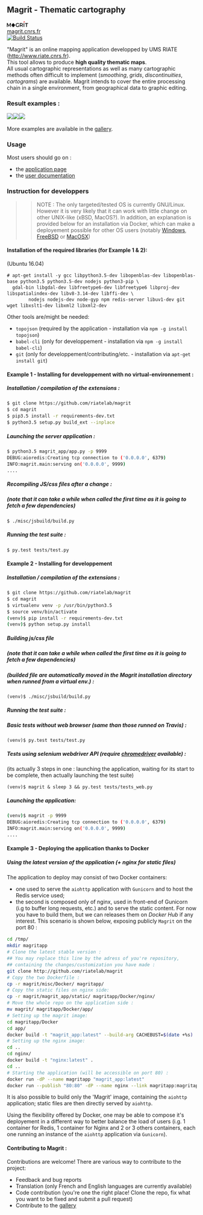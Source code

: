 ## Magrit - Thematic cartography

[![png](magrit_app/static/img/logo_magrit2.png)](http://magrit.cnrs.fr)    
[magrit.cnrs.fr](http://magrit.cnrs.fr)    
[![Build Status](https://travis-ci.org/mthh/magrit.svg?branch=master)](https://travis-ci.org/mthh/magrit)  

"Magrit" is an online mapping application developped by UMS RIATE (http://www.riate.cnrs.fr).  
This tool allows to produce **high quality thematic maps**.   
All usual cartographic representations as well as many cartographic methods often difficult to implement (*smoothing*, *grids*, *discontinuities*, *cartograms*) are available.      Magrit intends to cover the entire processing chain in a single environment, from geographical data to graphic editing.

### Result examples :

<p><img src="https://magrit.hypotheses.org/files/2017/02/worldpop.png" height="250"/><img src="https://magrit.hypotheses.org/files/2017/02/smoothed2.png" height="250"/><img src="https://raw.githubusercontent.com/mthh/magrit/master/magrit_app/static/img/gallery/popdensity_africa.png" height="250"/></p>


More examples are available in the [gallery](http://magrit.hypotheses.org/galerie).

### Usage

Most users should go on :
- the [application page](http://magrit.cnrs.fr)
- the [user documentation](http://magrit.cnrs.fr/docs/)


### Instruction for developpers
>> NOTE : The only targeted/tested OS is currently GNU/Linux.
However it is very likely that it can work with little change on other UNIX-like (xBSD, MacOS?).
In addition, an explanation is provided below for an installation via Docker, which can make a deployement possible for other OS users (notably [Windows](https://docs.docker.com/docker-for-windows/), [FreeBSD](https://wiki.freebsd.org/Docker) or [MacOSX](https://docs.docker.com/docker-for-mac/))

#### Installation of the required libraries (for Example 1 & 2):
(Ubuntu 16.04)
```
# apt-get install -y gcc libpython3.5-dev libopenblas-dev libopenblas-base python3.5 python3.5-dev nodejs python3-pip \
  gdal-bin libgdal-dev libfreetype6-dev libfreetype6 libproj-dev libspatialindex-dev libv8-3.14-dev libffi-dev \
        nodejs nodejs-dev node-gyp npm redis-server libuv1-dev git wget libxslt1-dev libxml2 libxml2-dev
```

Other tools are/might be needed:
- `topojson` (required by the application - installation via `npm -g install topojson`)
- `babel-cli` (only for developpement - installation via `npm -g install babel-cli`)
- `git` (only for developpement/contributing/etc. - installation via `apt-get install git`)

#### Example 1 - Installing for developpement with no virtual-environnement :
##### Installation / compilation of the extensions :
```bash
$ git clone https://github.com/riatelab/magrit
$ cd magrit
$ pip3.5 install -r requirements-dev.txt
$ python3.5 setup.py build_ext --inplace
```

##### Launching the server application :
```bash
$ python3.5 magrit_app/app.py -p 9999
DEBUG:aioredis:Creating tcp connection to ('0.0.0.0', 6379)
INFO:magrit.main:serving on('0.0.0.0', 9999)
....
```

##### Recompiling JS/css files after a change :
##### (note that it can take a while when called the first time as it is going to fetch a few dependencies)
```bash
$ ./misc/jsbuild/build.py
```

##### Running the test suite :
```bash
$ py.test tests/test.py
```

#### Example 2 - Installing for developpement
##### Installation / compilation of the extensions :
```bash
$ git clone https://github.com/riatelab/magrit
$ cd magrit
$ virtualenv venv -p /usr/bin/python3.5
$ source venv/bin/activate
(venv)$ pip install -r requirements-dev.txt
(venv)$ python setup.py install
```

##### Building js/css file
##### (note that it can take a while when called the first time as it is going to fetch a few dependencies)
##### (builded file are automatically moved in the Magrit installation directory when runned from a virtual env.) :
```
(venv)$ ./misc/jsbuild/build.py
```

##### Running the test suite :
##### Basic tests without web browser (same than those runned on Travis) :
```
(venv)$ py.test tests/test.py
```

##### Tests using selenium webdriver API (require [chromedriver](https://sites.google.com/a/chromium.org/chromedriver/downloads) available) :
(its actually 3 steps in one : launching the application, waiting for its start to be complete, then actually launching the test suite)
```
(venv)$ magrit & sleep 3 && py.test tests/tests_web.py
```

##### Launching the application:
```bash
(venv)$ magrit -p 9999
DEBUG:aioredis:Creating tcp connection to ('0.0.0.0', 6379)
INFO:magrit.main:serving on('0.0.0.0', 9999)
....
```

#### Example 3 - Deploying the application thanks to Docker
##### Using the latest version of the application (+ nginx for static files)

The application to deploy may consist of two Docker containers:
- one used to serve the `aiohttp` application with `Gunicorn` and to host the Redis service used;
- the second is composed only of nginx, used in front-end of Gunicorn (i.g to buffer long requests, etc.) and to serve the static content.
For now you have to build them, but we can releases them on *Docker Hub* if any interest.
This scenario is shown below, exposing publicly `Magrit` on the port 80 :

```` bash
cd /tmp/
mkdir magritapp
# Clone the latest stable version :
## You may replace this line by the adress of you're repository,
## containing the changes/customization you have made :
git clone http://github.com/riatelab/magrit
# Copy the two Dockerfile :
cp -r magrit/misc/Docker/ magritapp/
# Copy the static files on nginx side:
cp -r magrit/magrit_app/static/ magritapp/Docker/nginx/
# Move the whole repo on the application side :
mv magrit/ magritapp/Docker/app/
# Setting up the magrit image:
cd magritapp/Docker
cd app/
docker build -t "magrit_app:latest" --build-arg CACHEBUST=$(date +%s) .
# Setting up the nginx image:
cd ..
cd nginx/
docker build -t "nginx:latest" .
cd ..
# Starting the application (will be accessible on port 80) :
docker run -dP --name magritapp "magrit_app:latest"
docker run --publish "80:80" -dP --name nginx --link magritapp:magritapp nginx
````

It is also possible to build only the 'Magrit' image, containing the `aiohttp` application; static files are then directly served by `aiohttp`.  

Using the flexibility offered by Docker, one may be able to compose it's deployement in a different way to better balance the load of users (i.g. 1 container for Redis, 1 container for Nginx and 2 or 3 others containers, each one running an instance of the `aiohttp` application via `Gunicorn`).

#### Contributing to Magrit :
Contributions are welcome! There are various way to contribute to the project:
- Feedback and bug reports
- Translation (only French and English languages are currently available)
- Code contribution (you're one the right place! Clone the repo, fix what you want to be fixed and submit a pull request)
- Contribute to the [gallery](http://magrit.hypotheses.org/galerie)
